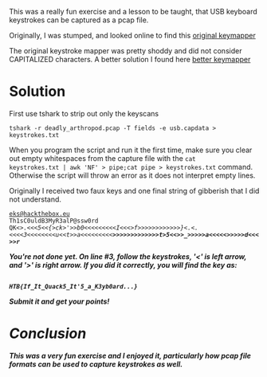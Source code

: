 This was a really fun exercise and a lesson to be taught, that USB keyboard keystrokes can be captured as a pcap file.

Originally, I was stumped, and looked online to find this <a href="https://medium.com/@ali.bawazeeer/kaizen-ctf-2018-reverse-engineer-usb-keystrok-from-pcap-file-2412351679f4">original keymapper</a>

The original keystroke mapper was pretty shoddy and did not consider CAPITALIZED characters. A better solution I found here <a href="https://bitvijays.github.io/LFC-Forensics.html">better keymapper</a>

# Solution

First use tshark to strip out only the keyscans

<code>tshark -r deadly_arthropod.pcap -T fields -e usb.capdata > keystrokes.txt</code>

When you program the script and run it the first time, make sure you clear out empty whitespaces from the capture file with the <code>cat keystrokes.txt | awk 'NF' > pipe;cat pipe > keystrokes.txt</code> command. Otherwise the script will throw an error as it does not interpret empty lines.

Originally I received two faux keys and one final string of gibberish that I did not understand.

<code>eks@hackthebox.eu
Th1sC0uldB3MyR3alP@ssw0rd
QK<_>.<<<<H>5<<{_<I>>ck>'>>b0<<<<<<<<<I<<<<T>>f>>>>>>_>>>>>>}<.<.<<<<3<<<<<<<<u<<t_>>a<<<<<<<<<<B>>>>>>>>>>>>>>t>5<<<I>>>_>>>>>a<<<<<<a>>>>>>d<<<<y>>>r
</code>

You're not done yet. On line #3, follow the keystrokes, '<' is left arrow, and '>' is right arrow. If you did it correctly, you will find the key as:

<code>
HTB{If_It_Quack5_It'5_a_K3yb0ard...}
</code>

Submit it and get your points!

# Conclusion

This was a very fun exercise and I enjoyed it, particularly how pcap file formats can be used to capture keystrokes as well.
